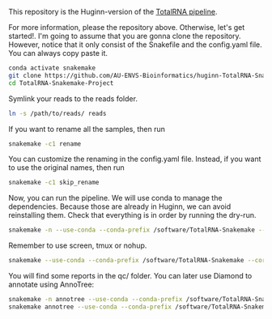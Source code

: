 This repository is the Huginn-version of the [TotalRNA pipeline](https://github.com/AU-ENVS-Bioinformatics/TotalRNA-Snakemake). 

For more information, please the repository above. Otherwise, let's get started!. I'm going to assume that you are gonna clone the repository. However, notice that it only consist of the Snakefile and the config.yaml file. You can always copy paste it. 

```bash
conda activate snakemake
git clone https://github.com/AU-ENVS-Bioinformatics/huginn-TotalRNA-Snakemake/ TotalRNA-Snakemake-Project
cd TotalRNA-Snakemake-Project
```

Symlink your reads to the reads folder. 
```bash
ln -s /path/to/reads/ reads
```

If you want to rename all the samples, then run
```bash
snakemake -c1 rename
```
You can customize the renaming in the config.yaml file. Instead, if you want to use the original names, then run

```bash 
snakemake -c1 skip_rename
```

Now, you can run the pipeline. We will use conda to manage the dependencies. Because those are already in Huginn, we can avoid reinstalling them. Check that everything is in order by running the dry-run.
```bash
snakemake -n --use-conda --conda-prefix /software/TotalRNA-Snakemake --cores 50
```

Remember to use screen, tmux or nohup. 

```bash
snakemake --use-conda --conda-prefix /software/TotalRNA-Snakemake --cores 50
```

You will find some reports in the qc/ folder. You can later use Diamond to annotate using AnnoTree:

```bash
snakemake -n annotree --use-conda --conda-prefix /software/TotalRNA-Snakemake --cores 50
snakemake annotree --use-conda --conda-prefix /software/TotalRNA-Snakemake --cores 50
```

